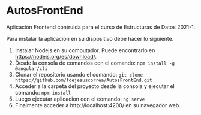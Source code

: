 # AutosFrontEnd

Aplicación Frontend contruida para el curso de Estructuras de Datos 2021-1.

Para instalar la aplicacion en su dispositivo debe hacer lo siguiente.

1. Instalar Nodejs en su computador. Puede encontrarlo en https://nodejs.org/es/download/.
2. Desde la consola de comandos con el comando:
  `npm install -g @angular/cli`
4. Clonar el repositorio usando el comando:
   `git clone https://github.com/fdejesuscorrea/AutosFrontEnd.git`
5. Acceder a la carpeta del proyecto desde la consola y ejecutar el comando:
  `npm install`
6. Luego ejecutar aplicacion con el comando:
  `ng serve`
7. Finalmente acceder a http://localhost:4200/ en su navegador web.
  
